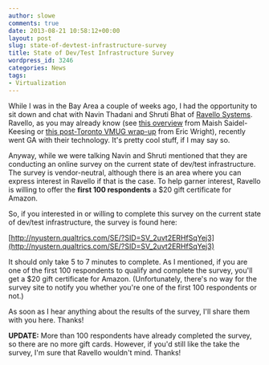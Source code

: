 ```yaml
---
author: slowe
comments: true
date: 2013-08-21 10:58:12+00:00
layout: post
slug: state-of-devtest-infrastructure-survey
title: State of Dev/Test Infrastructure Survey
wordpress_id: 3246
categories: News
tags:
- Virtualization
---
```


While I was in the Bay Area a couple of weeks ago, I had the opportunity to sit down and chat with Navin Thadani and Shruti Bhat of [Ravello Systems](http://www.ravellosystems.com/). Ravello, as you may already know (see [this overview](http://technodrone.blogspot.com/2013/03/ravello-systems-and-bit-of-deja-vu.html) from Maish Saidel-Keesing or [this post-Toronto VMUG wrap-up](http://www.discoposse.com/index.php/2013/08/13/toronto-august-13th-vmug-event-recap-ravello-cloudphysics-log-insight-and-awesomeness/) from Eric Wright), recently went GA with their technology. It's pretty cool stuff, if I may say so.

Anyway, while we were talking Navin and Shruti mentioned that they are conducting an online survey on the current state of dev/test infrastructure. The survey is vendor-neutral, although there is an area where you can express interest in Ravello if that is the case. To help garner interest, Ravello is willing to offer the **first 100 respondents** a $20 gift certificate for Amazon.

So, if you interested in or willing to complete this survey on the current state of dev/test infrastructure, the survey is found here:

[http://nyustern.qualtrics.com/SE/?SID=SV_2uvt2ERHfSqYej3](http://nyustern.qualtrics.com/SE/?SID=SV_2uvt2ERHfSqYej3)

It should only take 5 to 7 minutes to complete. As I mentioned, if you are one of the first 100 respondents to qualify and complete the survey, you'll get a $20 gift certificate for Amazon. (Unfortunately, there's no way for the survey site to notify you whether you're one of the first 100 respondents or not.)

As soon as I hear anything about the results of the survey, I'll share them with you here. Thanks!

**UPDATE:** More than 100 respondents have already completed the survey, so there are no more gift cards. However, if you'd still like the take the survey, I'm sure that Ravello wouldn't mind. Thanks!
